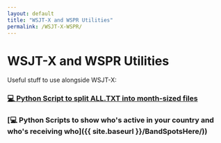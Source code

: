 ```yaml
---
layout: default
title: "WSJT-X and WSPR Utilities"
permalink: /WSJT-X-WSPR/
---
```


# WSJT-X and WSPR Utilities
Useful stuff to use alongside WSJT-X:

### [💻 Python Script to split ALL.TXT into month-sized files](https://github.com/G1OJS/WSJT-X-and-WSPR-Utilities/blob/main/scripts/Split_ALL.py)
### [💻 Python Scripts to show who's active in your country and who's receiving who]({{ site.baseurl }}/BandSpotsHere/))
